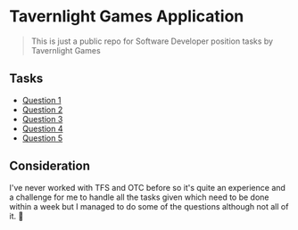 # Tavernlight Games Application
> This is just a public repo for Software Developer position tasks by Tavernlight Games

## Tasks
- [Question 1](https://github.com/zedoppa/Tavernlight-Games-Trial-Task/blob/main/Q1.lua)
- [Question 2](https://github.com/zedoppa/Tavernlight-Games-Trial-Task/blob/main/Q2.lua)
- [Question 3](https://github.com/zedoppa/Tavernlight-Games-Trial-Task/blob/main/Q3.lua)
- [Question 4](https://github.com/zedoppa/Tavernlight-Games-Trial-Task/blob/main/Q4.lua)
- [Question 5](https://github.com/zedoppa/Tavernlight-Games-Trial-Task/tree/main/Q5)

## Consideration
I've never worked with TFS and OTC before so it's quite an experience and a challenge for me to handle all the tasks given which need to be done within a week but I managed to do some of the questions although not all of it. 🤯